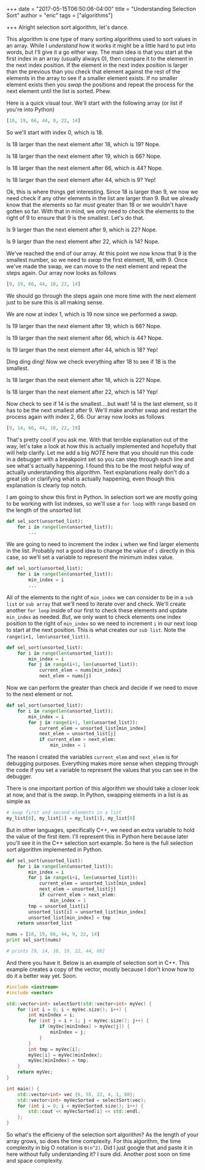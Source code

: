 +++
date = "2017-05-15T06:50:06-04:00"
title = "Understanding Selection Sort"
author = "eric"
tags = ["algorithms"]

+++
Alright selection sort algorithm, let's dance. 

This algorithm is one type of many sorting algorithms used to sort values in an array. While I _understand_ how it works it might be a little hard to put into words, but I'll give it a go either way. The main idea is that you start at the first index in an array (usually always 0), then compare it to the element in the next index position. If the element in the next index position is larger than the previous than you check that element against the rest of the elements in the array to see if a smaller element exists. If no smaller element exists then you _swap_ the positions and repeat the process for the next element until the list is sorted. Phew.

Here is a quick visual tour. We'll start with the following array (or list if you're into Python)

```python
[18, 19, 66, 44, 9, 22, 14]
```

So we'll start with index 0, which is 18. 

Is 18 larger than the next element after 18, which is 19? Nope.

Is 18 larger than the next element after 19, which is 66? Nope.

Is 18 larger than the next element after 66, which is 44? Nope.

Is 18 larger than the next element after 44, which is 9? Yep!

Ok, this is where things get interesting. Since 18 is larger than 9, we now we need check if any other elements in the list are larger than 9. But we already know that the elements so far _must_ greater than 18 or we wouldn't have gotten so far. With that in mind, we only need to check the elements to the right of 9 to ensure that 9 is the smallest. Let's do that.

Is 9 larger than the next element after 9, which is 22? Nope.

Is 9 larger than the next element after 22, which is 14? Nope.

We've reached the end of our array. At this point we now know that 9 is the smallest number, so we need to _swap_ the first element, 18, with 9. Once we've made the swap, we can move to the next element and repeat the steps again. Our array now looks as follows

```python
[9, 19, 66, 44, 18, 22, 14]
```

We should go through the steps again one more time with the next element just to be sure this is all making sense. 

We are now at index 1, which is 19 now since we performed a _swap_.

Is 19 larger than the next element after 19, which is  66?  Nope.

Is 19 larger than the next element after 66, which is  44? Nope.

Is 19 larger than the next element after 44, which is  18? Yep!

Ding ding ding! Now we check everything after 18 to see if 18 is the smallest.

Is 18 larger than the next element after 18, which is  22? Nope.

Is 18 larger than the next element after 22, which is  14? Yep!

Now check to see if 14 is the smallest....but wait! 14 is the last element, so it has to be the next smallest after 9. We'll make another swap and restart the process again with index 2, 66. Our array now looks as follows

```python
[9, 14, 66, 44, 18, 22, 19]
```

That's pretty cool if you ask me. With that terrible explanation out of the way, let's take a look at how this is actually implemented and hopefully that will help clarify. Let me add a big _NOTE_ here that you should run this code in a debugger with a breakpoint set so you can step through each line and see what's actually happening. I found this to be the most helpful way of actually understanding this algorithm. Text explanations really don't do a great job or clarifying what is actually happening, even though this explanation is clearly top notch.

I am going to show this first in Python. In selection sort we are mostly going to be working with list indexes, so we'll use a `for loop` with `range` based on the length of the unsorted list

```python
def sel_sort(unsorted_list):
    for i in range(len(unsorted_list)):
        ...
```

We are going to need to increment the index `i` when we find larger elements in the list. Probably not a good idea to change the value of `i` directly in this case, so we'll set a variable to represent the minimum index value.

```python
def sel_sort(unsorted_list):
    for i in range(len(unsorted_list)):
        min_index = i
        ...
```

All of the elements to the right of `min_index` we can consider to be in a `sub list` or `sub array` that we'll need to iterate over and check. We'll create another `for loop` inside of our first to check these elements and update `min_index` as needed. _But_, we only want to check elements one index position to the right of `min_index` so we need to increment `i` in our next loop to start at the next position. This is what creates our `sub list`. Note the `range(i+1, len(unsorted_list))`.

```python
def sel_sort(unsorted_list):
    for i in range(len(unsorted_list)):
        min_index = i
        for j in range(i+1, len(unsorted_list)):
            current_elem = nums[min_index]
            next_elem = nums[j]
```

Now we can perform the greater than check and decide if we need to move to the next element or not.

```python
def sel_sort(unsorted_list):
    for i in range(len(unsorted_list)):
        min_index = i
        for j in range(i+1, len(unsorted_list)):
            current_elem = unsorted_list[min_index]
            next_elem = unsorted_list[j]
            if current_elem > next_elem:
                min_index = 1
```
The reason I created the variables `current_elem` and  `next_elem` is for debugging purposes. Everything makes more sense when stepping through the code if you set a variable to represent the values that you can see in the debugger.

There is one important portion of this algorithm we should take a closer look at now, and that is the _swap_. In Python, swapping elements in a list is as simple as 

```python
# swap first and second elements in a list
my_list[0], my_list[1] = my_list[1], my_list[0]
```

But in other languages, specifically C++, we need an extra variable to hold the value of the first item. I'll represent this in Python here because later you'll see it in the C++ selection sort example. So here is the full selection sort algorithm implemented in Python.

```python
def sel_sort(unsorted_list):
    for i in range(len(unsorted_list)):
        min_index = i
        for j in range(i+i, len(unsorted_list)):
            current_elem = unsorted_list[min_index]
            next_elem = unsorted_list[j]
            if current_elem > next_elem:
                min_index = 1
        tmp = unsorted_list[i]
        unsorted_list[i] = unsorted_list[min_index]
        unsorted_list[min_index] = tmp
    return unsorted_list

nums = [18, 19, 66, 44, 9, 22, 14]
print sel_sort(nums)

# prints [9, 14, 18, 19, 22, 44, 66]
```

And there you have it. Below is an example of selection sort in C++. This example creates a copy of the vector, mostly because I don't know how to do it a better way yet. Soon.

```C++
#include <iostream>
#include <vector>

std::vector<int> selectSort(std::vector<int> myVec) {
    for (int i = 0; i < myVec.size(); i++) {
        int minIndex = i;
        for (int j = i + 1; j < myVec.size(); j++) {
            if (myVec[minIndex] > myVec[j]) {
                minIndex = j;
            }
        }
        int tmp = myVec[i];
        myVec[i] = myVec[minIndex];
        myVec[minIndex] = tmp;
    }
    return myVec;
}

int main() {
    std::vector<int> vec {6, 55, 22, 4, 1, 88};
    std::vector<int> myVecSorted = selectSort(vec);
    for (int i = 0; i < myVecSorted.size(); i++) {
        std::cout << myVecSorted[i] << std::endl;
    };
}
```

So what's the efficieny of the selection sort algorithm? As the length of your array grows, so does the time complexity. For this algorithm, the time complexity in big O notation is `0(n^2)`. Did I just google that and paste it in here without fully understanding it? I sure did. Another post soon on time and space complexity.
